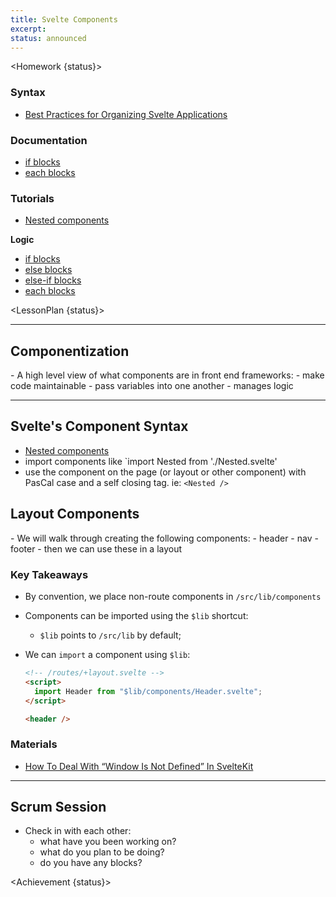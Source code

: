 ```yaml
---
title: Svelte Components
excerpt:
status: announced
---
```


<script>
	import Homework from "$lib/components/Homework.svelte";
	import LessonPlan from "$lib/components/LessonPlan.svelte";
	import Achievement from "$lib/components/Achievement.svelte";
</script>

<Homework {status}>

### Syntax

- [Best Practices for Organizing Svelte Applications](https://kim-jangwook.medium.com/best-practices-for-organizing-and-structuring-svelte-applications-5f85a3d5a6f5)

### Documentation

- [if blocks](https://svelte.dev/docs#template-syntax-if)
- [each blocks](https://svelte.dev/docs#template-syntax-each)

### Tutorials

- [Nested components](https://learn.svelte.dev/tutorial/nested-components)

**Logic**

- [if blocks](https://svelte.dev/tutorial/if-blocks)
- [else blocks](https://svelte.dev/tutorial/else-blocks)
- [else-if blocks](https://svelte.dev/tutorial/else-if-blocks)
- [each blocks](https://svelte.dev/tutorial/each-blocks)

</Homework>

<LessonPlan {status}>

---

<h2 id="components">Componentization</h2>
- A high level view of what components are in front end frameworks:
	- make code maintainable
	- pass variables into one another
	- manages logic

---

<h2 id="svelte-component-syntax">Svelte's Component Syntax</h2>

- [Nested components](https://learn.svelte.dev/tutorial/nested-components)
- import components like `import Nested from './Nested.svelte'
- use the component on the page (or layout or other component) with PasCal case and a self closing tag. ie: `<Nested />`

<h2 id="layout-component-refactor">Layout Components</h2>
- We will walk through creating the following components:
	- header
	- nav
	- footer
- then we can use these in a layout

### Key Takeaways

- By convention, we place non-route components in `/src/lib/components`
- Components can be imported using the `$lib` shortcut:
  - `$lib` points to `/src/lib` by default;
- We can `import` a component using `$lib`:

  ```html
  <!-- /routes/+layout.svelte -->
  <script>
    import Header from "$lib/components/Header.svelte";
  </script>

  <header />
  ```

### Materials

- [How To Deal With “Window Is Not Defined” In SvelteKit](https://joyofcode.xyz/sveltekit-window-is-not-defined)

---

<h2 id="scrum-meeting">Scrum Session</h2>

- Check in with each other:
  - what have you been working on?
  - what do you plan to be doing?
  - do you have any blocks?

</LessonPlan>

<Achievement {status}>

</Achievement>
